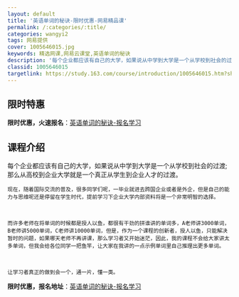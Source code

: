 ```yaml
---
layout: default
title: '英语单词的秘诀-限时优惠-网易精品课'
permalink: /:categories/:title/
categories: wangyi2
tags: 网易提供
cover: 1005646015.jpg
keywords: 精选网课,网易云课堂,英语单词的秘诀
description: '每个企业都应该有自己的大学，如果说从中学到大学是一个从学校到社会的过渡;那么从高校到企业大学就是一个真正从学生到企业人才'
classid: 1005646015
targetlink: https://study.163.com/course/introduction/1005646015.htm?share=1&shareId=1025206652&utm_campaign=share&utm_medium=iphoneShare&utm_source=&utm_u=1025206652
---
```


## 限时特惠

**限时优惠，火速报名**：[英语单词的秘诀-报名学习](https://study.163.com/course/introduction/1005646015.htm?share=1&shareId=1025206652&utm_campaign=share&utm_medium=iphoneShare&utm_source=&utm_u=1025206652)

## 课程介绍

每个企业都应该有自己的大学，如果说从中学到大学是一个从学校到社会的过渡;那么从高校到企业大学就是一个真正从学生到企业人才的过渡。



    现在，随着国际交流的普及，很多同学们呢，一毕业就进去跨国企业或者是外企，但是自己的能力与思维呢还是停留在学生时代，提前学习下企业大学内部资料将是一个非常明智的选择。



    而许多老师在将单词的时候都是授人以鱼，都很有干劲的拼谁讲的单词多，A老师讲3000单词，B老师讲5000单词，C老师讲10000单词，但是，作为一个课程的创新者，授人以鱼，只能解决暂时的问题，如果哪天老师不再讲课，那么学习者又开始迷茫，因此，我的课程不会给大家讲太多单词，但我会给各位同学一把鱼竿，让大家在我讲的一点示例单词里自己推理出更多单词。



    让学习者真正的做到会一个，通一片，懂一类。

**限时优惠，报名地址**：[英语单词的秘诀-报名学习](https://study.163.com/course/introduction/1005646015.htm?share=1&shareId=1025206652&utm_campaign=share&utm_medium=iphoneShare&utm_source=&utm_u=1025206652)


